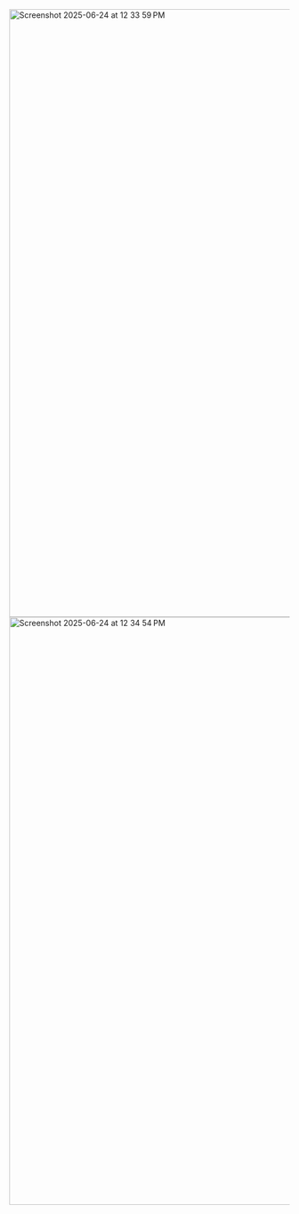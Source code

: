 <img width="1092" alt="Screenshot 2025-06-24 at 12 33 59 PM" src="https://github.com/user-attachments/assets/d8cfb30d-a3e7-4e6a-a702-2bb74c1abc6f" />

<img width="1056" alt="Screenshot 2025-06-24 at 12 34 54 PM" src="https://github.com/user-attachments/assets/b7dde443-c321-4dcc-b08a-d58efc378dc3" />
